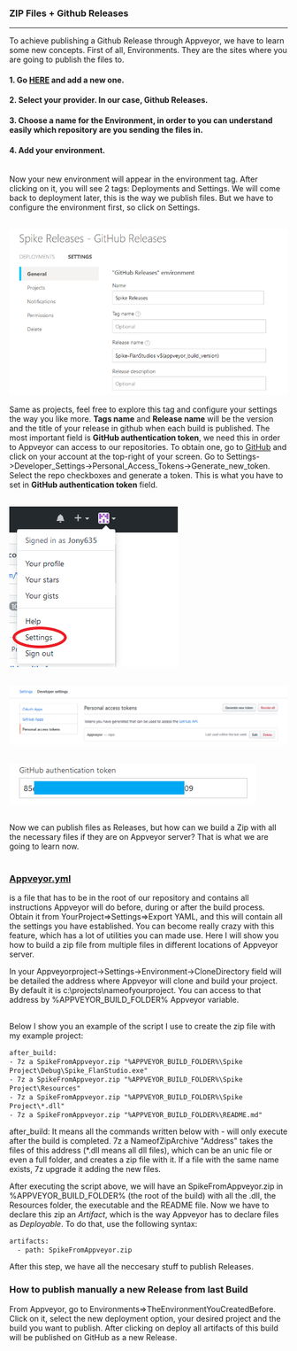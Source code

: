 ### ZIP Files + Github Releases

---

To achieve publishing a Github Release through Appveyor, we have to learn some new concepts.
First of all, Environments. They are the sites where you are going to publish the files to.
<br> 
#### 1. Go [HERE](https://ci.appveyor.com/environments) and add a new one.
#### 2. Select your provider. In our case, Github Releases.
#### 3. Choose a name for the Environment, in order to you can understand easily which repository are you sending the files in.
#### 4. Add your environment.
<br>
Now your new environment will appear in the environment tag. After clicking on it, you will see 2 tags: Deployments and Settings.
We will come back to deployment later, this is the way we publish files. But we have to configure the environment first, so click on Settings.<br><br>

![Environment Settings](https://github.com/Jony635/Automated-Builds-with-Appveyor/blob/master/docs/images/environmentsettings.png?raw=true)

Same as projects, feel free to explore this tag and configure your settings the way you like more.
**Tags name** and **Release name** will be the version and the title of your release in github when each build is published.
The most important field is **GitHub authentication token**, we need this in order to Appveyor can access to our repositories.
To obtain one, go to [GitHub](https://github.com/) and click on your account at the top-right of your screen. Go to Settings->Developer_Settings->Personal_Access_Tokens->Generate_new_token. Select the repo checkboxes and generate a token. 
This is what you have to set in **GitHub authentication token** field.<br> <br>

![Github Settings](https://github.com/Jony635/Automated-Builds-with-Appveyor/blob/master/docs/images/githubsettings.png?raw=true)<br> <br>

![Token](https://github.com/Jony635/Automated-Builds-with-Appveyor/blob/master/docs/images/token.png?raw=true)<br> <br>

![Token Example](https://github.com/Jony635/Automated-Builds-with-Appveyor/blob/master/docs/images/tokenexample.png?raw=true)<br> <br>

Now we can publish files as Releases, but how can we build a Zip with all the necessary files if they are on Appveyor server?
That is what we are going to learn now. <br> <br>


### [Appveyor.yml](https://www.appveyor.com/docs/appveyor-yml/) 
is a file that has to be in the root of our repository and contains all instructions Appveyor will do before, during or after the build process. Obtain it from YourProject=>Settings=>Export YAML, and this will contain all the settings you have established.
You can become really crazy with this feature, which has a lot of utilities you can made use.
Here I will show you how to build a zip file from multiple files in different locations of Appveyor server.

In your Appveyorproject->Settings->Environment->CloneDirectory field will be detailed the address where Appveyor will clone and build your project. By default it is c:\projects\nameofyourproject. You can access to that address by %APPVEYOR_BUILD_FOLDER% Appveyor variable. <br> <br>

Below I show you an example of the script I use to create the zip file with my example project:
```
after_build:
- 7z a SpikeFromAppveyor.zip "%APPVEYOR_BUILD_FOLDER%\Spike Project\Debug\Spike_FlanStudio.exe"
- 7z a SpikeFromAppveyor.zip "%APPVEYOR_BUILD_FOLDER%\Spike Project\Resources"
- 7z a SpikeFromAppveyor.zip "%APPVEYOR_BUILD_FOLDER%\Spike Project\*.dll"
- 7z a SpikeFromAppveyor.zip "%APPVEYOR_BUILD_FOLDER%\README.md"
```
after_build: It means all the commands written below with - will only execute after the build is completed.
7z a NameofZipArchive "Address" takes the files of this address (\*.dll means all dll files), which can be an unic file or even a full folder, and creates a zip file with it. If a file with the same name exists, 7z upgrade it adding the new files.

After executing the script above, we will have an SpikeFromAppveyor.zip in %APPVEYOR_BUILD_FOLDER% (the root of the build) with all the .dll, the Resources folder, the executable and the README file. Now we have to declare this zip an *Artifact*, which is the way Appveyor has to declare files as *Deployable*. To do that, use the following syntax:
```
artifacts:
  - path: SpikeFromAppveyor.zip 
```
After this step, we have all the neccesary stuff to publish Releases.

### How to publish manually a new Release from last Build
From Appveyor, go to Environments=>TheEnvironmentYouCreatedBefore. Click on it, select the new deployment option, your desired project and the build you want to publish. After clicking on deploy all artifacts of this build will be published on GitHub as a new Release.
